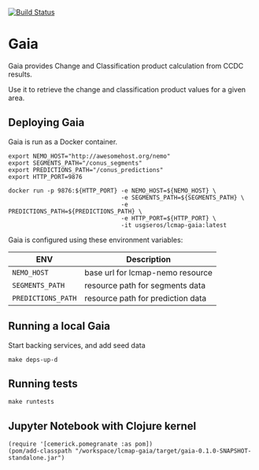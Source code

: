 [![Build Status](https://travis-ci.org/USGS-EROS/lcmap-gaia.svg?branch=develop)](https://travis-ci.org/USGS-EROS/lcmap-gaia)

# Gaia

Gaia provides Change and Classification product calculation from CCDC results.

Use it to retrieve the change and classification product values for a given area.

## Deploying Gaia

Gaia is run as a Docker container. 

```
export NEMO_HOST="http://awesomehost.org/nemo"
export SEGMENTS_PATH="/conus_segments"
export PREDICTIONS_PATH="/conus_predictions"
export HTTP_PORT=9876

docker run -p 9876:${HTTP_PORT} -e NEMO_HOST=${NEMO_HOST} \
                                -e SEGMENTS_PATH=${SEGMENTS_PATH} \
                                -e PREDICTIONS_PATH=${PREDICTIONS_PATH} \
                                -e HTTP_PORT=${HTTP_PORT} \
                                -it usgseros/lcmap-gaia:latest
```

Gaia is configured using these environment variables:

| ENV                | Description                          |
|--------------------|--------------------------------------|
| `NEMO_HOST`        | base url for lcmap-nemo resource     |
| `SEGMENTS_PATH`    | resource path for segments data      |
| `PREDICTIONS_PATH` | resource path for prediction data    |

## Running a local Gaia

Start backing services, and add seed data 

```
make deps-up-d
```


## Running tests

```
make runtests
```

## Jupyter Notebook with Clojure kernel
```
(require '[cemerick.pomegranate :as pom])
(pom/add-classpath "/workspace/lcmap-gaia/target/gaia-0.1.0-SNAPSHOT-standalone.jar")
```
